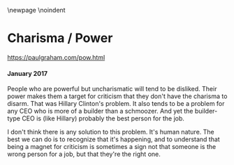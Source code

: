 \newpage
\noindent

Charisma / Power
================


  

<https://paulgraham.com/pow.html>
  

#### January 2017


  

  

 People who are powerful but uncharismatic will tend to be disliked.
Their power makes them a target for criticism that they don't have
the charisma to disarm. That was Hillary Clinton's problem. It also
tends to be a problem for any CEO who is more of a builder than a
schmoozer. And yet the builder\-type CEO is (like Hillary) probably
the best person for the job.
   

  

 I don't think there is any solution to this problem. It's human
nature. The best we can do is to recognize that it's happening, and
to understand that being a magnet for criticism is sometimes a sign
not that someone is the wrong person for a job, but that they're
the right one.
   

  



